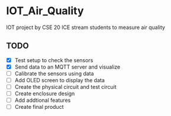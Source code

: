 # IOT_Air_Quality

IOT project by CSE 20 ICE stream students to measure air quality

## TODO
- [x] Test setup to check the sensors
- [x] Send data to an MQTT server and visualize
- [ ] Calibrate the sensors using data
- [ ] Add OLED screen to display the data
- [ ] Create the physical circuit and test circuit
- [ ] Create enclosure design
- [ ] Add addtional features
- [ ] Create final product
